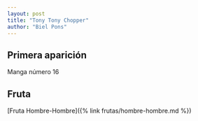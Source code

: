 ```yaml
---
layout: post
title: "Tony Tony Chopper"
author: "Biel Pons"
---
```


## Primera aparición

Manga número 16

## Fruta

[Fruta Hombre-Hombre]({% link frutas/hombre-hombre.md %})